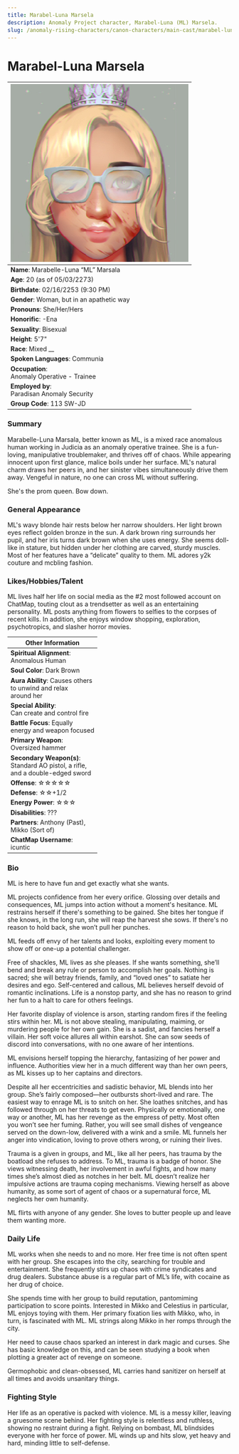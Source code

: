 ```yaml
---
title: Marabel-Luna Marsela
description: Anomaly Project character, Marabel-Luna (ML) Marsela.
slug: /anomaly-rising-characters/canon-characters/main-cast/marabel-luna-marsela
---
```


# Marabel-Luna Marsela

<div class="leftCharacterProfile"> </div>

| ![M.L. Image](/img/characters/ml.jpg) |
| --- |
|**Name**: Marabelle-Luna “ML” Marsala|
|**Age**: 20 (as of 05/03/2273)|
|**Birthdate**: 02/16/2253 (9:30 PM)|
|**Gender**: Woman, but in an apathetic way|
|**Pronouns**: She/Her/Hers|
|**Honorific**: -Ena|
|**Sexuality**: Bisexual|
|**Height**: 5'7"|
|**Race**: Mixed __ |
|**Spoken Languages**: Communia|
|**Occupation**:<br/> Anomaly Operative - Trainee|
|**Employed by**:<br/> Paradisan Anomaly Security|
|**Group Code**: 113 SW-JD|






### Summary

Marabelle-Luna Marsala, better known as ML, is a mixed race anomalous human working in Judicia as an anomaly operative trainee. She is a fun-loving, manipulative troublemaker, and thrives off of chaos. While appearing innocent upon first glance, malice boils under her surface. ML's natural charm draws her peers in, and her sinister vibes simultaneously drive them away. Vengeful in nature, no one can cross ML without suffering.

She's the prom queen. Bow down.

### General Appearance

ML's wavy blonde hair rests below her narrow shoulders. Her light brown eyes reflect golden bronze in the sun. A dark brown ring surrounds her pupil, and her iris turns dark brown when she uses energy. She seems doll-like in stature, but hidden under her clothing are carved, sturdy muscles. Most of her features have a “delicate” quality to them. ML adores y2k couture and mcbling fashion.

### Likes/Hobbies/Talent

ML lives half her life on social media as the #2 most followed account on ChatMap, touting clout as a trendsetter as well as an entertaining personality. ML posts anything from flowers to selfies to the corpses of recent kills. In addition, she enjoys window shopping, exploration, psychotropics, and slasher horror movies.

<div class="rightCharacterProfile"> </div>

|Other Information|
| --- |
|**Spiritual Alignment**: <br/> 	Anomalous Human|
|**Soul Color**: 	Dark Brown|
|**Aura Ability**: 	Causes others<br/> to unwind and relax<br/> around her|
|**Special Ability**:<br/> 	Can create and control fire|
|**Battle Focus**: 	Equally<br/> energy and weapon focused|
|**Primary Weapon**:<br/> 	Oversized hammer|
|**Secondary Weapon(s)**:<br/> 	Standard AO pistol, a rifle,<br/> and a double-edged sword|
|**Offense**: ☆☆☆☆☆|
|**Defense**: ☆☆+1/2|
|**Energy Power**: ☆☆☆|
|**Disabilities**: 	???|
|**Partners**: 	Anthony (Past),<br/> Mikko (Sort of)|
|**ChatMap Username**:<br/> 	icuntic|

### Bio

ML is here to have fun and get exactly what she wants.

ML projects confidence from her every orifice. Glossing over details and consequences, ML jumps into action without a moment's hesitance. ML restrains herself if there's something to be gained. She bites her tongue if she knows, in the long run, she will reap the harvest she sows. If there's no reason to hold back, she won’t pull her punches.

ML feeds off envy of her talents and looks, exploiting every moment to show off or one-up a potential challenger.

Free of shackles, ML lives as she pleases. If she wants something, she’ll bend and break any rule or person to accomplish her goals. Nothing is sacred; she will betray friends, family, and “loved ones” to satiate her desires and ego. Self-centered and callous, ML believes herself devoid of romantic inclinations. Life is a nonstop party, and she has no reason to grind her fun to a halt to care for others feelings.

Her favorite display of violence is arson, starting random fires if the feeling stirs within her. ML is not above stealing, manipulating, maiming, or murdering people for her own gain. She is a sadist, and fancies herself a villain. Her soft voice allures all within earshot. She can sow seeds of discord into conversations, with no one aware of her intentions.

ML envisions herself topping the hierarchy, fantasizing of her power and influence. Authorities view her in a much different way than her own peers, as ML kisses up to her captains and directors.

Despite all her eccentricities and sadistic behavior, ML blends into her group. She’s fairly composed—her outbursts short-lived and rare. The easiest way to enrage ML is to snitch on her. She loathes snitches, and has followed through on her threats to get even. Physically or emotionally, one way or another, ML has her revenge as the empress of petty. Most often you won’t see her fuming. Rather, you will see small dishes of vengeance served on the down-low, delivered with a wink and a smile. ML funnels her anger into vindication, loving to prove others wrong, or ruining their lives.

Trauma is a given in groups, and ML, like all her peers, has trauma by the boatload she refuses to address. To ML, trauma is a badge of honor. She views witnessing death, her involvement in awful fights, and how many times she’s almost died as notches in her belt. ML doesn’t realize her impulsive actions are trauma coping mechanisms. Viewing herself as above humanity, as some sort of agent of chaos or a supernatural force, ML neglects her own humanity.

ML flirts with anyone of any gender. She loves to butter people up and leave them wanting more.

### Daily Life

ML works when she needs to and no more. Her free time is not often spent with her group. She escapes into the city, searching for trouble and entertainment. She frequently stirs up chaos with crime syndicates and drug dealers. Substance abuse is a regular part of ML’s life, with cocaine as her drug of choice.

She spends time with her group to build reputation, pantomiming participation to score points. Interested in Mikko and Celestius in particular, ML enjoys toying with them. Her primary fixation lies with Mikko, who, in turn, is fascinated with ML. ML strings along Mikko in her romps through the city.

Her need to cause chaos sparked an interest in dark magic and curses. She has basic knowledge on this, and can be seen studying a book when plotting a greater act of revenge on someone.

Germophobic and clean-obsessed, ML carries hand sanitizer on herself at all times and avoids unsanitary things.

### Fighting Style

Her life as an operative is packed with violence. ML is a messy killer, leaving a gruesome scene behind. Her fighting style is relentless and ruthless, showing no restraint during a fight. Relying on bombast, ML blindsides everyone with her force of power. ML winds up and hits slow, yet heavy and hard, minding little to self-defense.
